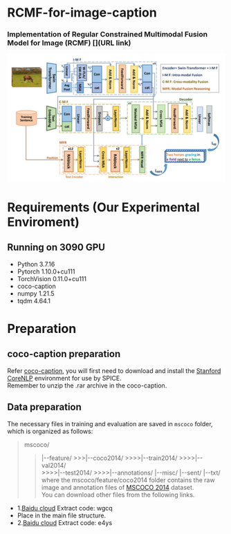 RCMF-for-image-caption
====
### Implementation of Regular Constrained Multimodal Fusion Model for Image (RCMF) [](URL link)
<div align="center">
  <img src="https://github.com/200084/RCMF-for-image-caption/blob/main/imgs/Framework.jpg">
</div>

# Requirements (Our Experimental Enviroment)
## Running on 3090 GPU 
* Python 3.7.16
* Pytorch 1.10.0+cu111
* TorchVision 0.11.0+cu111
* coco-caption
* numpy 1.21.5
* tqdm 4.64.1

# Preparation
## coco-caption preparation
Refer [coco-caption](https://github.com/232525/PureT/blob/main/coco_caption/README.md), you will first need to download and install the [Stanford CoreNLP](https://stanfordnlp.github.io/CoreNLP/index.html) environment for use by SPICE.  
Remember to unzip the .rar archive in the coco-caption.
## Data preparation
The necessary files in training and evaluation are saved in `mscoco` folder, which is organized as follows:
   >mscoco/
   >>|--feature/ 
     >>>|--coco2014/ 
       >>>>|--train2014/ 
       >>>>|--val2014/  
       >>>>|--test2014/ 
       >>>>|--annotations/ 
  >>|--misc/ 
  >>|--sent/
  >>|--txt/ 
where the mscoco/feature/coco2014 folder contains the raw image and annotation files of [MSCOCO 2014](https://cocodataset.org/#download) dataset.  
You can download other files from the following links.
* 1.[Baidu cloud](https://pan.baidu.com/s/1zaeKHy7J1CIehebkdVKmhA) Extract code: wgcq
* Place in the main file structure.
* 2.[Baidu cloud](https://pan.baidu.com/s/1-wyeEjJqHP1o-vStYh1nOg) Extract code: e4ys  
